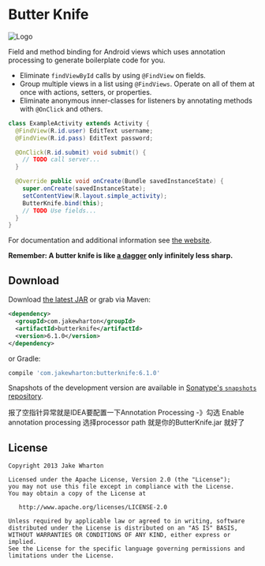 Butter Knife
============

![Logo](website/static/logo.png)

Field and method binding for Android views which uses annotation processing to generate boilerplate
code for you.

 * Eliminate `findViewById` calls by using `@FindView` on fields.
 * Group multiple views in a list using `@FindViews`. Operate on all of them at once with actions,
   setters, or properties.
 * Eliminate anonymous inner-classes for listeners by annotating methods with `@OnClick` and others.

```java
class ExampleActivity extends Activity {
  @FindView(R.id.user) EditText username;
  @FindView(R.id.pass) EditText password;

  @OnClick(R.id.submit) void submit() {
    // TODO call server...
  }

  @Override public void onCreate(Bundle savedInstanceState) {
    super.onCreate(savedInstanceState);
    setContentView(R.layout.simple_activity);
    ButterKnife.bind(this);
    // TODO Use fields...
  }
}
```

For documentation and additional information see [the website][3].

__Remember: A butter knife is like [a dagger][1] only infinitely less sharp.__



Download
--------

Download [the latest JAR][2] or grab via Maven:
```xml
<dependency>
  <groupId>com.jakewharton</groupId>
  <artifactId>butterknife</artifactId>
  <version>6.1.0</version>
</dependency>
```
or Gradle:
```groovy
compile 'com.jakewharton:butterknife:6.1.0'
```

Snapshots of the development version are available in [Sonatype's `snapshots` repository][snap].

报了空指针异常就是IDEA要配置一下Annotation Processing  -》勾选 Enable annotation processing 选择processor path 就是你的ButterKnife.jar 就好了

License
-------

    Copyright 2013 Jake Wharton

    Licensed under the Apache License, Version 2.0 (the "License");
    you may not use this file except in compliance with the License.
    You may obtain a copy of the License at

       http://www.apache.org/licenses/LICENSE-2.0

    Unless required by applicable law or agreed to in writing, software
    distributed under the License is distributed on an "AS IS" BASIS,
    WITHOUT WARRANTIES OR CONDITIONS OF ANY KIND, either express or implied.
    See the License for the specific language governing permissions and
    limitations under the License.



 [1]: http://square.github.com/dagger/
 [2]: https://search.maven.org/remote_content?g=com.jakewharton&a=butterknife&v=LATEST
 [3]: http://jakewharton.github.com/butterknife/
 [snap]: https://oss.sonatype.org/content/repositories/snapshots/
